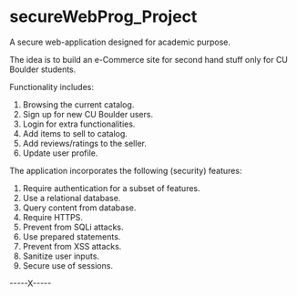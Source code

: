 # secureWebProg_Project

A secure web-application designed for academic purpose.

The idea is to build an e-Commerce site for second hand stuff only for CU Boulder students.

Functionality includes:
1) Browsing the current catalog.
2) Sign up for new CU Boulder users.
3) Login for extra functionalities.
4) Add items to sell to catalog.
5) Add reviews/ratings to the seller.
6) Update user profile.

The application incorporates the following (security) features:
1) Require authentication for a subset of features.
2) Use a relational database.
3) Query content from database.
4) Require HTTPS.
5) Prevent from SQLi attacks.
6) Use prepared statements.
7) Prevent from XSS attacks.
8) Sanitize user inputs.
9) Secure use of sessions.

-----X-----
